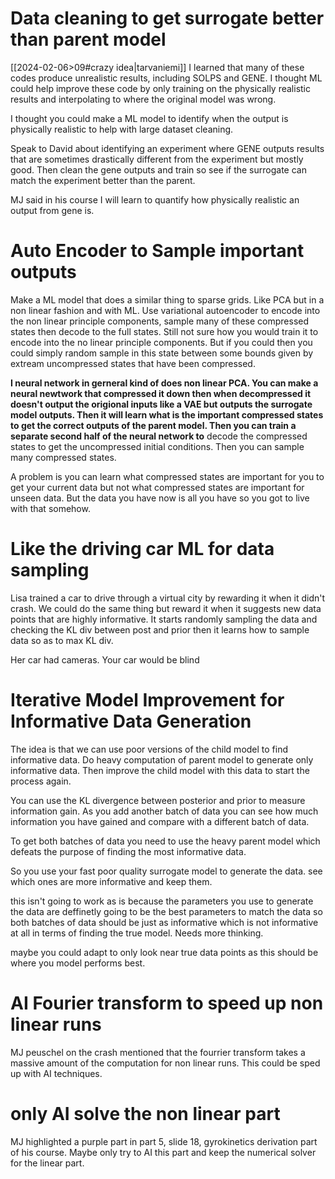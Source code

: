 
# Data cleaning to get surrogate better than parent model
[[2024-02-06>09#crazy idea|tarvaniemi]]
I learned that many of these codes produce unrealistic results, including SOLPS and GENE. 
I thought ML could help improve these code by only training on the physically realistic results and interpolating to where the original model was wrong. 

I thought you could make a ML model to identify when the output is physically realistic to help with large dataset cleaning. 

Speak to David about identifying an experiment where GENE outputs results that are sometimes drastically different from the experiment but mostly good. Then clean the gene outputs and train so see if the surrogate can match the experiment better than the parent. 

MJ said in his course I will learn to quantify how physically realistic an output from gene is.
# Auto Encoder to Sample important outputs
Make a ML model that does a similar thing to sparse grids. Like PCA but in a non linear fashion and with ML. Use variational autoencoder to encode into the non linear principle components, sample many of these compressed states then decode to the full states. Still not sure how you would train it to encode into the no linear principle components. But if you could then you could simply random sample in this state between some bounds given by extream uncompressed states that have been compressed.

**I neural network in gerneral kind of does non linear PCA. You can make a neural newtwork that compressed it down then when decompressed it doesn't output the origional inputs like a VAE but outputs the surrogate model outputs. Then it will learn what is the important compressed states to get the correct outputs of the parent model. Then you can train a separate second half of the neural network to** decode the compressed states to get the uncompressed initial conditions. Then you can sample many compressed states.

A problem is you can learn what compressed states are important for you to get your current data but not what compressed states are important for unseen data. But the data you have now is all you have so you got to live with that somehow. 


# Like the driving car ML for data sampling
Lisa trained a car to drive through a virtual city by rewarding it when it didn't crash. We could do the same thing but reward it when it suggests new data points that are highly informative. It starts randomly sampling the data and checking the KL div between post and prior then it learns how to sample data so as to max KL div. 

Her car had cameras. Your car would be blind

# Iterative Model Improvement for Informative Data Generation

The idea is that we can use poor versions of the child model to find informative data. Do heavy computation of parent model to generate only informative data. Then improve the child model with this data to start the process again.  

You can use the KL divergence between posterior and prior to measure information gain. As you add another batch of data you can see how much information you have gained and compare with a different batch of data. 

To get both batches of data you need to use the heavy parent model which defeats the purpose of finding the most informative data. 

So you use your fast poor quality surrogate model to generate the data. see which ones are more informative and keep them.

this isn't going to work as is because the parameters you use to generate the data are deffinetly going to be the best parameters to match the data so both batches of data should be just as informative which is not informative at all in terms of finding the true model. Needs more thinking. 

maybe you could adapt to only look near true data points as this should be where you model performs best. 

# AI Fourier transform to speed up non linear runs

MJ peuschel on the crash mentioned that the fourrier transform takes a massive amount of the computation for non linear runs. This could be sped up with AI techniques. 


# only AI solve the non linear part
MJ highlighted a purple part in part 5, slide 18, gyrokinetics derivation part of his course. Maybe only try to AI this part and keep the numerical solver for the linear part.

